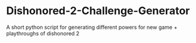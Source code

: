 # Dishonored-2-Challenge-Generator
A short python script for generating different powers for new game + playthroughs of dishonored 2
